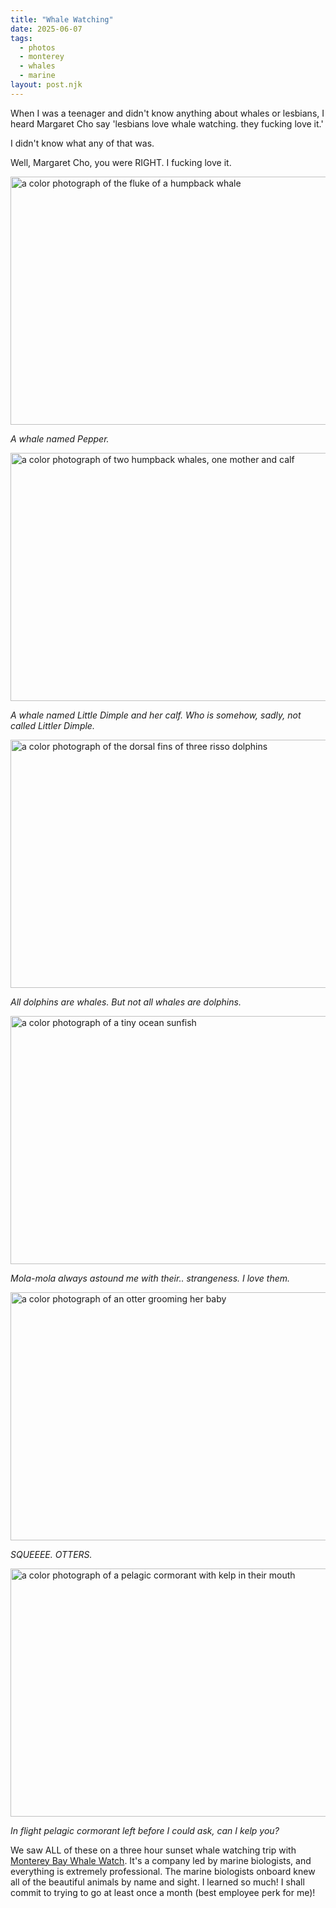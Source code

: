 ```yaml
---
title: "Whale Watching"
date: 2025-06-07
tags: 
  - photos
  - monterey
  - whales
  - marine
layout: post.njk
---
```

When I was a teenager and didn't know anything about whales or lesbians, I heard Margaret Cho say 'lesbians love whale watching. they fucking love it.'

I didn't know what any of that was. 

Well, Margaret Cho, you were RIGHT. I fucking love it.

<img src="/img/202506_whalewatching_whale2.jpg" width="600" height="397" alt="a color photograph of the fluke of a humpback whale" />

*A whale named Pepper.*

<img src="/img/202506_whalewatching_whales1.jpg" width="600" height="397" alt="a color photograph of two humpback whales, one mother and calf" />

*A whale named Little Dimple and her calf. Who is somehow, sadly, not called Littler Dimple.*

<img src="/img/202506_whalewatching_rissodolphins.jpg" width="600" height="397" alt="a color photograph of the dorsal fins of three risso dolphins" />

*All dolphins are whales. But not all whales are dolphins.*

<img src="/img/202506_whalewatching_mola.jpg" width="600" height="397" alt="a color photograph of a tiny ocean sunfish" />

*Mola-mola always astound me with their.. strangeness. I love them.*

<img src="/img/202506_whalewatching_otters.jpg" width="600" height="397" alt="a color photograph of an otter grooming her baby" />

*SQUEEEE. OTTERS.*

<img src="/img/202506_whalewatching_cormorant.jpg" width="600" height="397" alt="a color photograph of a pelagic cormorant with kelp in their mouth" />

*In flight pelagic cormorant left before I could ask, can I kelp you?*

We saw ALL of these on a three hour sunset whale watching trip with [Monterey Bay Whale Watch](https://gowhales.com/). It's a company led by marine biologists, and everything is extremely professional. The marine biologists onboard knew all of the beautiful animals by name and sight. I learned so much! I shall commit to trying to go at least once a month (best employee perk for me)!